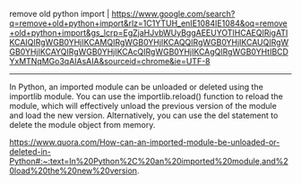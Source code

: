 remove old python import | https://www.google.com/search?q=remove+old+python+import&rlz=1C1YTUH_enIE1084IE1084&oq=remove+old+python+import&gs_lcrp=EgZjaHJvbWUyBggAEEUYOTIHCAEQIRigATIKCAIQIRgWGB0YHjIKCAMQIRgWGB0YHjIKCAQQIRgWGB0YHjIKCAUQIRgWGB0YHjIKCAYQIRgWGB0YHjIKCAcQIRgWGB0YHjIKCAgQIRgWGB0YHtIBCDYxMTNqMGo3qAIAsAIA&sourceid=chrome&ie=UTF-8

____

In Python, an imported module can be unloaded or deleted using the importlib module. You can use the importlib.reload() function to reload the module, which will effectively unload the previous version of the module and load the new version. Alternatively, you can use the del statement to delete the module object from memory.

https://www.quora.com/How-can-an-imported-module-be-unloaded-or-deleted-in-Python#:~:text=In%20Python%2C%20an%20imported%20module,and%20load%20the%20new%20version.
